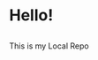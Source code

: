 <!DOCTYPE html>
<html>
  <body>
   <h1 class="head"><b>Hello!</b></h1>
<h2></h2>This is my Local Repo</h2>
  </body>
</html>
